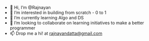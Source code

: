 - 👋 Hi, I’m @Rajnayan
- 👀 I’m interested in building from scratch - 0 to 1 
- 🌱 I’m currently learning Algo and DS
- 💞️ I’m looking to collaborate on learning initiatives to make a better programmer
- 📫 Drop me a hi! at rajnayandatta@gmail.com

<!---
Rajnayan/Rajnayan is a ✨ special ✨ repository because its `README.md` (this file) appears on your GitHub profile.
You can click the Preview link to take a look at your changes.
--->
